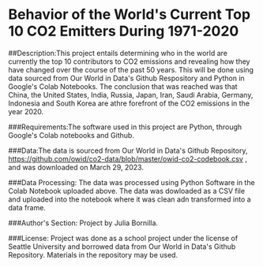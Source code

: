 # Behavior of the World's Current Top 10 CO2 Emitters During 1971-2020

##Description:This project entails determining who in the world are currently the top 10 contributors to CO2 emissions and revealing how they have changed over the course of the past 50 years. This will be done using data sourced from Our World in Data's Github Respository and Python in Google's Colab Notebooks. The conclusion that was reached was that China, the United States, India, Russia, Japan, Iran, Saudi Arabia, Germany, Indonesia and South Korea are athre forefront of the CO2 emissions in the year 2020.

###Requirements:The software used in this project are Python, through Google's Colab notebooks and Github.

###Data:The data is sourced from Our World in Data's Github Repository, https://github.com/owid/co2-data/blob/master/owid-co2-codebook.csv , and was downloaded on March 29, 2023.

###Data Processing: The data was processed using Python Software in the Colab Notebook uploaded above. The data was dowloaded as a CSV file and uploaded into the notebook where it was clean adn transformed into a data frame.

###Author's Section: Project by Julia Bornilla.

###License: Project was done as a school project under the license of Seattle University and borrowed data from Our World in Data's Github Repository. Materials in the repository may be used.
